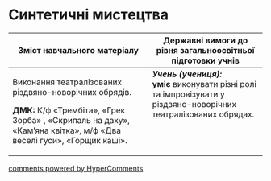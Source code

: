 <div id="hypercomments_widget" class="js-hypercomments-widget invisible"></div>

Синтетичні мистецтва
=============================================

<table>
<thead>
  <tr>
    <th width="55%" align="center">Зміст навчального матеріалу</th>
    <th width="45%" align="center">Державні вимоги до рівня загальноосвітньої підготовки учнів</th>
  </tr>
</thead>
<tbody>
  <tr>
    <td width="55%" style="vertical-align:top !important;">
<p>Виконання театралізованих різдвяно-новорічних обрядів.</p>
<p><b>ДМК:</b> К/ф «Трембіта», «Грек Зорба» , «Скрипаль на даху», «Кам’яна квітка», м/ф «Два веселі гуси», «Горщик каші».</p>
	</td>
<td width="45%" style="vertical-align:top !important;"><b><i>Учень (учениця):</i></b><br>
<b>уміє</b> виконувати різні ролі та імпровізувати у різдвяно-новорічних театралізованих обрядах.<br>
</td>
	</tr>
</tbody>
</table>

<div class="js-hypercomments-container">
<a href="http://hypercomments.com" class="hc-link" title="comments widget">comments powered by HyperComments</a>
</div>